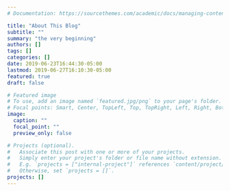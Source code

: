 ```yaml
---
# Documentation: https://sourcethemes.com/academic/docs/managing-content/

title: "About This Blog"
subtitle: ""
summary: "the very beginning"
authors: []
tags: []
categories: []
date: 2019-06-23T16:44:30-05:00
lastmod: 2019-06-27T16:10:30-05:00
featured: true
draft: false

# Featured image
# To use, add an image named `featured.jpg/png` to your page's folder.
# Focal points: Smart, Center, TopLeft, Top, TopRight, Left, Right, BottomLeft, Bottom, BottomRight.
image:
  caption: ""
  focal_point: ""
  preview_only: false

# Projects (optional).
#   Associate this post with one or more of your projects.
#   Simply enter your project's folder or file name without extension.
#   E.g. `projects = ["internal-project"]` references `content/project/deep-learning/index.md`.
#   Otherwise, set `projects = []`.
projects: []
---
```

